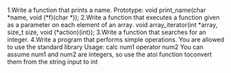 1.Write a function that prints a name.
Prototype: void print_name(char *name, void (*f)(char *));
2.Write a function that executes a function given as a parameter on each element of an array.
void array_iterator(int *array, size_t size, void (*action)(int));
3.Write a function that searches for an integer.
4.Write a program that performs simple operations.
You are allowed to use the standard library
Usage: calc num1 operator num2
You can assume num1 and num2 are integers, so use the atoi function toconvert them from the string input to int
